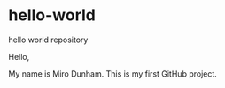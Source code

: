 # hello-world
hello world repository

Hello, 

My name is Miro Dunham. This is my first GitHub project.

